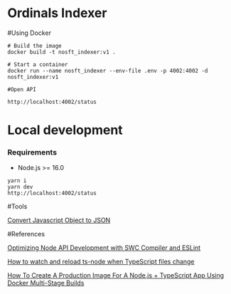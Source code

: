 # Ordinals Indexer

#Using Docker

```
# Build the image
docker build -t nosft_indexer:v1 .

# Start a container
docker run --name nosft_indexer --env-file .env -p 4002:4002 -d nosft_indexer:v1

#Open API

http://localhost:4002/status
```

# Local development

### Requirements

- Node.js >= 16.0

```
yarn i
yarn dev
http://localhost:4002/status
```

#Tools

[Convert Javascript Object to JSON](https://www.convertsimple.com/convert-javascript-to-json/)

#References

[Optimizing Node API Development with SWC Compiler and ESLint](https://dev.to/franciscomendes10866/how-to-setup-a-node-api-with-swc-and-eslint-1h5d)

[How to watch and reload ts-node when TypeScript files change](https://stackoverflow.com/questions/37979489/how-to-watch-and-reload-ts-node-when-typescript-files-change)

[How To Create A Production Image For A Node.js + TypeScript App Using Docker Multi-Stage Builds](https://www.andreadiotallevi.com/blog/how-to-create-a-production-image-for-a-node-typescript-app-using-docker-multi-stage-builds)
